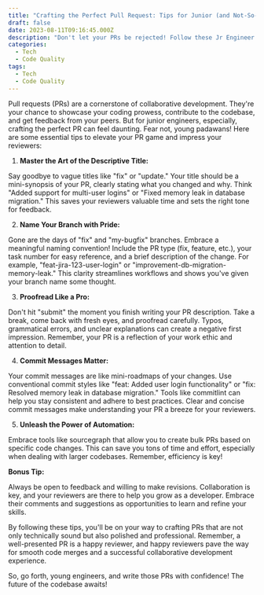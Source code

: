 ```yaml
---
title: "Crafting the Perfect Pull Request: Tips for Junior (and Not-So-Junior) Engineers"
draft: false
date: 2023-08-11T09:16:45.000Z
description: "Don't let your PRs be rejected! Follow these Jr Engineer tips for clear, concise Pull Requests"
categories:
  - Tech
  - Code Quality
tags:
  - Tech
  - Code Quality
---
```


Pull requests (PRs) are a cornerstone of collaborative development. They're your chance to showcase your coding prowess, contribute to the codebase, and get feedback from your peers. But for junior engineers, especially, crafting the perfect PR can feel daunting. Fear not, young padawans! Here are some essential tips to elevate your PR game and impress your reviewers:

1. **Master the Art of the Descriptive Title:**

Say goodbye to vague titles like "fix" or "update." Your title should be a mini-synopsis of your PR, clearly stating what you changed and why. Think "Added support for multi-user logins" or "Fixed memory leak in database migration." This saves your reviewers valuable time and sets the right tone for feedback.

2. **Name Your Branch with Pride:**

Gone are the days of "fix" and "my-bugfix" branches. Embrace a meaningful naming convention! Include the PR type (fix, feature, etc.), your task number for easy reference, and a brief description of the change. For example, "feat-jira-123-user-login" or "improvement-db-migration-memory-leak." This clarity streamlines workflows and shows you've given your branch name some thought.

3. **Proofread Like a Pro:**

Don't hit "submit" the moment you finish writing your PR description. Take a break, come back with fresh eyes, and proofread carefully. Typos, grammatical errors, and unclear explanations can create a negative first impression. Remember, your PR is a reflection of your work ethic and attention to detail.

4. **Commit Messages Matter:**

Your commit messages are like mini-roadmaps of your changes. Use conventional commit styles like "feat: Added user login functionality" or "fix: Resolved memory leak in database migration." Tools like commitlint can help you stay consistent and adhere to best practices. Clear and concise commit messages make understanding your PR a breeze for your reviewers.

5. **Unleash the Power of Automation:**

Embrace tools like sourcegraph that allow you to create bulk PRs based on specific code changes. This can save you tons of time and effort, especially when dealing with larger codebases. Remember, efficiency is key!

**Bonus Tip:**

Always be open to feedback and willing to make revisions. Collaboration is key, and your reviewers are there to help you grow as a developer. Embrace their comments and suggestions as opportunities to learn and refine your skills.

By following these tips, you'll be on your way to crafting PRs that are not only technically sound but also polished and professional. Remember, a well-presented PR is a happy reviewer, and happy reviewers pave the way for smooth code merges and a successful collaborative development experience.

So, go forth, young engineers, and write those PRs with confidence! The future of the codebase awaits!
